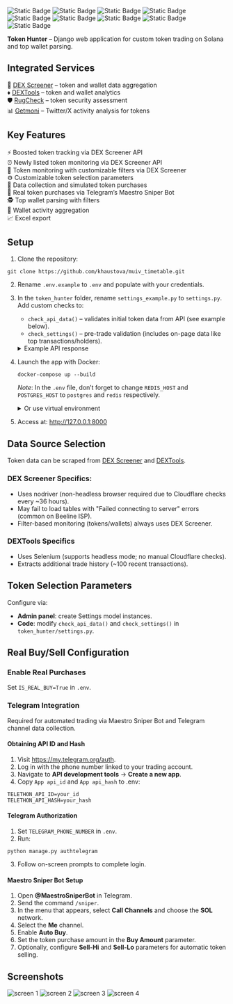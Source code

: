 
![Static Badge](https://img.shields.io/badge/Python-3.12.5-orange) ![Static Badge](https://img.shields.io/badge/Django-5.1-blue) ![Static Badge](https://img.shields.io/badge/Django_Telethon-1.4.0-blue) ![Static Badge](https://img.shields.io/badge/Celery-5.4.0-blue) ![Static Badge](https://img.shields.io/badge/Nodriver-0.36-blue) ![Static Badge](https://img.shields.io/badge/PostgreSQL-14.15-purple) ![Static Badge](https://img.shields.io/badge/Redis-6.0.16-purple) ![Static Badge](https://img.shields.io/badge/DEX_Screener_API-v1-purple) ![Static Badge](https://img.shields.io/badge/Solana-yellow) 

**Token Hunter** – Django web application for custom token trading on Solana and top wallet parsing.

## Integrated Services

:gem:  [DEX Screener](https://dexscreener.com/) – token and wallet data aggregation  
:diamonds: [DEXTools](https://www.dextools.io/) – token and wallet analytics  
:shield: [RugCheck](https://rugcheck.xyz/) – token security assessment  
:bar_chart: [Getmoni](https://discover.getmoni.io/) – Twitter/X activity analysis for tokens  

## Key Features

:zap: Boosted token tracking via DEX Screener API  
:alarm_clock: Newly listed token monitoring via DEX Screener API  
:mag_right: Token monitoring with customizable filters via DEX Screener  
:gear: Customizable token selection parameters  
:shopping_cart: Data collection and simulated token purchases  
:robot: Real token purchases via Telegram’s Maestro Sniper Bot  
:detective: Top wallet parsing with filters  
:page_with_curl: Wallet activity aggregation  
:chart_with_upwards_trend: Excel export  

## Setup

1. Clone the repository:

```
git clone https://github.com/khaustova/muiv_timetable.git
```

2. Rename `.env.example` to `.env` and populate with your credentials.

3. In the `token_hunter` folder, rename `settings_example.py` to `settings.py`. Add custom checks to:
    - `check_api_data()` – validates initial token data from API (see example below).
    - `check_settings()` – pre-trade validation (includes on-page data like top transactions/holders).
   
   <details>
   <summary>Example API response</summary>
      <code>{
        "chainId" : "solana",
        "dexId" : "raydium",  
        "url" : "https://dexscreener.com/solana/dqcj8kcnbdmm7kww4w4w9hvbhb7raellpt3raxsjmgnt",
        "pairAddress" : "DQcj8kcnBdMm7KWw4w4W9HVbhB7RAeLLPt3rAxsjmgnT",
        "baseToken" : {
            "address" : "B7NPUGvxC8BUF5a8BdxurBNxCjV3HwyN6DaRivtqNAjB",
            "name" : "Pi Network AI",
            "symbol" : "PiAI"
        },
        "quoteToken" : {
            "address" : "So11111111111111111111111111111111111111112",
            "name" : "Wrapped SOL",
            "symbol" : "SOL"
        },
        "priceNative" : "0.00000000000002174",
        "priceUsd" : "0.000000000004224",
        "txns" : {
            "m5" : {
                "buys" : 121,
                "sells" : 73
            },
            "h1" : {
                "buys" : 1050,
                "sells" : 706
            },
            "h6" : {
                "buys" : 8176,
                "sells" : 4854
            },
            "h24" : {
                "buys" : 8618,
                "sells" : 5078
            }
        },
        "volume" : {
            "h24" : 1017521.56,
            "h6" : 962844.46,
            "h1" : 120586.98,
            "m5" : 13581.37
        },
        "priceChange" : {
            "m5" : -28.15,
            "h1" : -40.1,
            "h6" : -49.48,
            "h24" : 507
        },
        "liquidity" : {
            "usd" : 30492.81,
            "base" : 3611984589615754,
            "quote" : 78.4331
        },
        "fdv" : 180343,
        "marketCap" : 180343,
        "pairCreatedAt" : 1739604349000,
        "info" : {
            "imageUrl" : "https://dd.dexscreener.com/ds-data/tokens/solana/B7NPUGvxC8BUF5a8BdxurBNxCjV3HwyN6DaRivtqNAjB.png?key=a838fa",
            "header" : "https://dd.dexscreener.com/ds-data/tokens/solana/B7NPUGvxC8BUF5a8BdxurBNxCjV3HwyN6DaRivtqNAjB/header.png?key=a838fa",
            "openGraph" : "https://cdn.dexscreener.com/token-images/og/solana/B7NPUGvxC8BUF5a8BdxurBNxCjV3HwyN6DaRivtqNAjB?timestamp=1739638500000",
            "websites" : [ {
                "label" : "Website",
                "url" : "https://pi-network.club"
            }, {
                "label" : "CoinMarketCap",
                "url" : "https://coinmarketcap.com/currencies/pi-network-ai/"
            } ],
            "socials" : [ {
                "type" : "twitter",
                "url" : "https://x.com/PiAICTO"
            }, {
                "type" : "telegram",
                "url" : "https://t.me/PiNetworkcto"
            } ]
        },
        "boosts" : {
            "active" : 500
        }
    }</code>

   </details>  

4. Launch the app with Docker:

    ```
    docker-compose up --build
    ```
    *Note*: In the `.env` file, don’t forget to change `REDIS_HOST` and `POSTGRES_HOST` to `postgres` and `redis` respectively.

    <details>
      <summary>Or use virtual environment</summary>

      * Ensure Redis and PostgreSQL are running.


      * Create venv:
        

      ```
      python3 -m venv .venv
      ```

      * Activate venv:

        * Linux/MacOS:  

        ```
        source .venv/bin/activate
        ```
      
        * Windows:  

        ```
        .venv\Scripts\activate
        ```

      * Install dependencies:

      ```
      pip install -r requirements.txt
      ```

      * Migrate DB:
        
      ```
      python3 manage.py migrate
      ```

      * Start Celery:
      
      ```
      celery -A core worker -l info
      ```

      * Run the server:  

      ```
      python3 manage.py runserver
      ```
      
    </details> 
  

5. Access at: http://127.0.0.1:8000 

## Data Source Selection

Token data can be scraped from [DEX Screener](https://dexscreener.com/) and [DEXTools](https://www.dextools.io/).

### DEX Screener Specifics:
- Uses nodriver (non-headless browser required due to Cloudflare checks every ~36 hours).
- May fail to load tables with "Failed connecting to server" errors (common on Beeline ISP).
- Filter-based monitoring (tokens/wallets) always uses DEX Screener.

### DEXTools Specifics
- Uses Selenium (supports headless mode; no manual Cloudflare checks).
- Extracts additional trade history (~100 recent transactions).

## Token Selection Parameters

Configure via:

- **Admin panel**: create Settings model instances.
- **Code**: modify `check_api_data()` and `check_settings()` in `token_hunter/settings.py`.

## Real Buy/Sell Configuration

### Enable Real Purchases

Set `IS_REAL_BUY=True` in `.env`.

### Telegram Integration

Required for automated trading via Maestro Sniper Bot and Telegram channel data collection.

#### Obtaining API ID and Hash

1. Visit https://my.telegram.org/auth.
2. Log in with the phone number linked to your trading account.
3. Navigate to **API development tools** → **Create a new app**.
4. Copy `App api_id` and `App api_hash` to .env:
```
TELETHON_API_ID=your_id
TELETHON_API_HASH=your_hash
```
#### Telegram Authorization

1. Set `TELEGRAM_PHONE_NUMBER` in `.env`.
2. Run: 

```
python manage.py authtelegram
```

3. Follow on-screen prompts to complete login.

#### Maestro Sniper Bot Setup

1. Open **@MaestroSniperBot** in Telegram.
2. Send the command `/sniper`.
3. In the menu that appears, select **Call Channels** and choose the **SOL** network.
4. Select the **Me** channel.
5. Enable **Auto Buy**.
6. Set the token purchase amount in the **Buy Amount** parameter.
7. Optionally, configure **Sell-Hi** and **Sell-Lo** parameters for automatic token selling.

## Screenshots
![screen 1](https://github.com/user-attachments/assets/db6a02e7-709e-471f-a421-1cc77ab6f9a5)
![screen 2](https://github.com/user-attachments/assets/37f8ce23-cb62-4a8f-a746-6207b6800c07)
![screen 3](https://github.com/user-attachments/assets/8a72cfb5-f4ed-4308-b41f-2a7c4a9d86ba)
![screen 4](https://github.com/user-attachments/assets/83f36e17-c36d-4030-a6b6-4ed0eebccee3)
